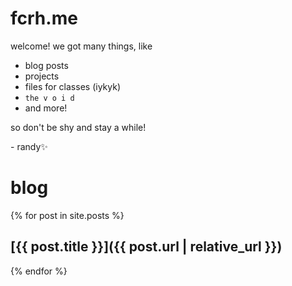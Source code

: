 ---
---

# fcrh.me

welcome! we got many things, like

- blog posts
- projects
- files for classes (iykyk)
- `the v o i d`
- and more!

so don't be shy and stay a while!

\- randy✨

# blog

{% for post in site.posts %}

## [{{ post.title }}]({{ post.url | relative_url }})

{% endfor %}
